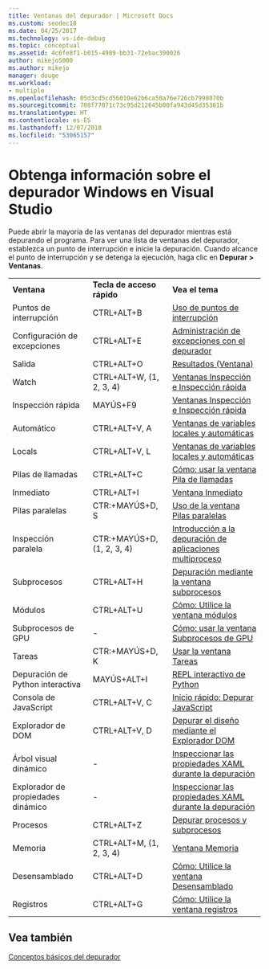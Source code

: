 ```yaml
---
title: Ventanas del depurador | Microsoft Docs
ms.custom: seodec18
ms.date: 04/25/2017
ms.technology: vs-ide-debug
ms.topic: conceptual
ms.assetid: 4c6fe8f1-b015-4989-bb31-72ebac390026
author: mikejo5000
ms.author: mikejo
manager: douge
ms.workload:
- multiple
ms.openlocfilehash: 05d3cd5cd56010e62b6ca50a76e726cb7998070b
ms.sourcegitcommit: 708f77071c73c95d212645b00fa943d45d35361b
ms.translationtype: HT
ms.contentlocale: es-ES
ms.lasthandoff: 12/07/2018
ms.locfileid: "53065157"
---
```

# <a name="learn-about-debugger-windows-in-visual-studio"></a>Obtenga información sobre el depurador Windows en Visual Studio

Puede abrir la mayoría de las ventanas del depurador mientras está depurando el programa. Para ver una lista de ventanas del depurador, establezca un punto de interrupción e inicie la depuración. Cuando alcance el punto de interrupción y se detenga la ejecución, haga clic en **Depurar > Ventanas**.

||||
|-|-|-|
|**Ventana**|**Tecla de acceso rápido**|**Vea el tema**|
|Puntos de interrupción|CTRL+ALT+B|[Uso de puntos de interrupción](../debugger/using-breakpoints.md)|
|Configuración de excepciones|CTRL+ALT+E|[Administración de excepciones con el depurador](../debugger/managing-exceptions-with-the-debugger.md)|
|Salida|CTRL+ALT+O|[Resultados (Ventana)](../ide/reference/output-window.md)|
|Watch|CTRL+ALT+W, (1, 2, 3, 4)|[Ventanas Inspección e Inspección rápida](../debugger/watch-and-quickwatch-windows.md)|
|Inspección rápida|MAYÚS+F9|[Ventanas Inspección e Inspección rápida](../debugger/watch-and-quickwatch-windows.md)|
|Automático|CTRL+ALT+V, A|[Ventanas de variables locales y automáticas](../debugger/autos-and-locals-windows.md)|
|Locals|CTRL+ALT+V, L|[Ventanas de variables locales y automáticas](../debugger/autos-and-locals-windows.md)|
|Pilas de llamadas|CTRL+ALT+C|[Cómo: usar la ventana Pila de llamadas](../debugger/how-to-use-the-call-stack-window.md)|
|Inmediato|CTRL+ALT+I|[Ventana Inmediato](../ide/reference/immediate-window.md)|
|Pilas paralelas|CTR:+MAYÚS+D, S|[Uso de la ventana Pilas paralelas](../debugger/using-the-parallel-stacks-window.md)|
|Inspección paralela|CTR:+MAYÚS+D, (1, 2, 3, 4)|[Introducción a la depuración de aplicaciones multiproceso](../debugger/get-started-debugging-multithreaded-apps.md)|
|Subprocesos|CTRL+ALT+H|[Depuración mediante la ventana subprocesos](../debugger/how-to-use-the-threads-window.md)|
|Módulos|CTRL+ALT+U|[Cómo: Utilice la ventana módulos](../debugger/how-to-use-the-modules-window.md)|
|Subprocesos de GPU|-|[Cómo: usar la ventana Subprocesos de GPU](../debugger/how-to-use-the-gpu-threads-window.md)|
|Tareas|CTR:+MAYÚS+D, K|[Usar la ventana Tareas](../debugger/using-the-tasks-window.md)|
|Depuración de Python interactiva|MAYÚS+ALT+I|[REPL interactivo de Python](../python/python-interactive-repl-in-visual-studio.md)|
|Consola de JavaScript|CTRL+ALT+V, C|[Inicio rápido: Depurar JavaScript](../debugger/quickstart-debug-javascript-using-the-console.md)|
|Explorador de DOM|CTRL+ALT+V, D|[Depurar el diseño mediante el Explorador DOM](../debugger/debug-layout-using-dom-explorer.md)|
|Árbol visual dinámico|-|[Inspeccionar las propiedades XAML durante la depuración](../debugger/inspect-xaml-properties-while-debugging.md)|
|Explorador de propiedades dinámico|-|[Inspeccionar las propiedades XAML durante la depuración](../debugger/inspect-xaml-properties-while-debugging.md)|
|Procesos|CTRL+ALT+Z|[Depurar procesos y subprocesos](../debugger/debug-threads-and-processes.md)|
|Memoria|CTRL+ALT+M, (1, 2, 3, 4)|[Ventana Memoria](../debugger/memory-windows.md)|
|Desensamblado|CTRL+ALT+D|[Cómo: Utilice la ventana Desensamblado](../debugger/how-to-use-the-disassembly-window.md)|
|Registros|CTRL+ALT+G|[Cómo: Utilice la ventana registros](../debugger/how-to-use-the-registers-window.md)|

## <a name="see-also"></a>Vea también

[Conceptos básicos del depurador](../debugger/getting-started-with-the-debugger.md)